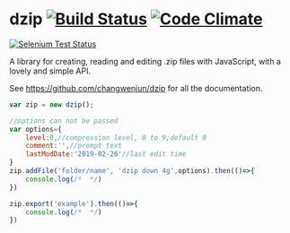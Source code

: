 dzip [![Build Status](https://api.travis-ci.org/Stuk/jszip.svg?branch=master)](https://github.com/changwenjun/dzip) [![Code Climate](https://codeclimate.com/github/Stuk/jszip/badges/gpa.svg)](https://github.com/changwenjun/dzip)
=====

[![Selenium Test Status](https://saucelabs.com/browser-matrix/jszip.svg)](https://github.com/changwenjun/dzip)

A library for creating, reading and editing .zip files with JavaScript, with a
lovely and simple API.

See https://github.com/changwenjun/dzip for all the documentation.

```javascript
var zip = new dzip();

//options can not be passed
var options={
    level:0,//compression level, 0 to 9;default 0
    comment:'',//prompt text
    lastModDate:'2019-02-26'//last edit time
}
zip.addFile('folder/name', 'dzip down 4g',options).then(()=>{
    console.log(/*  */)
})

zip.export('example').then(()=>{
    console.log(/*  */)
})
```

